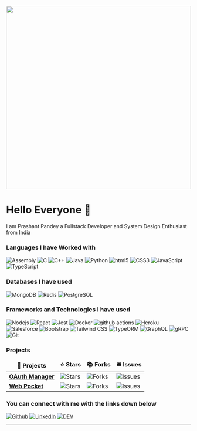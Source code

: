<!--
**b2pacific/b2pacific** is a ✨ _special_ ✨ repository because its `README.md` (this file) appears on your GitHub profile.

Here are some ideas to get you started:

- 🔭 I’m currently working on ...
- 🌱 I’m currently learning ...
- 👯 I’m looking to collaborate on ...
- 🤔 I’m looking for help with ...
- 💬 Ask me about ...
- 📫 How to reach me: ...
- 😄 Pronouns: ...
- ⚡ Fun fact: ...
-->

<!-- ![Alt Text](https://media.tenor.com/images/5ee4bcfdaaaef2c41f755a986c3b5c2f/tenor.gif) -->

<img src="https://media.tenor.com/images/311230239f9f4a1a34cd901606e153ce/tenor.gif" width="100%" height="500" />

<h1>Hello Everyone 👋</h1>

<p>I am Prashant Pandey a Fullstack Developer and System Design Enthusiast from India</p>
<h3>Languages I have Worked with</h3>
<p>
<img alt="Assembly" src="https://img.shields.io/badge/-Assembly Language-0a0a0a?style=flat-square&logo=assembly&logoColor=white" />
<img alt="C" src="https://img.shields.io/badge/-C-00599c?style=flat-square&logo=c&logoColor=white" />
<img alt="C++" src="https://img.shields.io/badge/-C++-00599c?style=flat-square&logo=c++&logoColor=white" />
<img alt="Java" src="https://img.shields.io/badge/-Java-007396?style=flat-square&logo=java&logoColor=white" />
<img alt="Python" src="https://img.shields.io/badge/-Python-430098?style=flat-square&logo=python&logoColor=white" />
<img alt="html5" src="https://img.shields.io/badge/-HTML5-E34F26?style=flat-square&logo=html5&logoColor=white" />
<img alt="CSS3" src="https://img.shields.io/badge/-CSS3-264de4?style=flat-square&logo=css3&logoColor=white" />
<img alt="JavaScript" src="https://img.shields.io/badge/-JavaScript-f7df1e?style=flat-square&logo=javascript&logoColor=white" />
<img alt="TypeScript" src="https://img.shields.io/badge/-TypeScript-007ACC?style=flat-square&logo=typescript&logoColor=white" />
</p>
<h3>Databases I have used</h3>
<p> 
<img alt="MongoDB" src="https://img.shields.io/badge/-MongoDB-13aa52?style=flat-square&logo=mongodb&logoColor=white" />
<img alt="Redis" src="https://img.shields.io/badge/-Redis-dc382d?style=flat-square&logo=redis&logoColor=white" />
<img alt="PostgreSQL" src="https://img.shields.io/badge/-PostgreSQL-31648c?style=flat-square&logo=postgresql&logoColor=white" />
</p>
<h3>Frameworks and Technologies I have used</h3>
<p>
<img alt="Nodejs" src="https://img.shields.io/badge/-Nodejs-43853d?style=flat-square&logo=Node.js&logoColor=white" />
<img alt="React" src="https://img.shields.io/badge/-React-45b8d8?style=flat-square&logo=react&logoColor=white" />
<img alt="Jest" src="https://img.shields.io/badge/-Jest-F05032?style=flat-square&logo=jest&logoColor=white" />
<img alt="Docker" src="https://img.shields.io/badge/-Docker-46a2f1?style=flat-square&logo=docker&logoColor=white" />
<img alt="github actions" src="https://img.shields.io/badge/-Github_Actions-2088FF?style=flat-square&logo=github-actions&logoColor=white" />
<img alt="Heroku" src="https://img.shields.io/badge/-Heroku-430098?style=flat-square&logo=heroku&logoColor=white" />
<img alt="Salesforce" src="https://img.shields.io/badge/-Salesofrce-46a2f1?style=flat-square&logo=salesforce&logoColor=white" >
<img alt="Bootstrap" src="https://img.shields.io/badge/-Bootstrap-7952b3?style=flat-square&logo=bootstrap&logoColor=white" />
<img alt="Tailwind CSS" src="https://img.shields.io/badge/-Tailwind CSS-38b2ac?style=flat-square&logo=tailwind css&logoColor=white" />
<img alt="TypeORM" src="https://img.shields.io/badge/-typeorm-ef4124?style=flat-square&logo=typeORM&logoColor=white" />
<img alt="GraphQL" src="https://img.shields.io/badge/-GraphQL-E10098?style=flat-square&logo=graphql&logoColor=white" />
<img alt="gRPC" src="https://img.shields.io/badge/-gRPC-007396?style=flat-square&logo=grpc&logoColor=white" />
<img alt="Git" src="https://img.shields.io/badge/-Git-F05032?style=flat-square&logo=git&logoColor=white" />
</p>
<h3>Projects</h3>
<table>
  <thead align="center">
    <tr border: none;>
      <td><b>🎁 Projects</b></td>
      <td><b>⭐ Stars</b></td>
      <td><b>📚 Forks</b></td>
      <td><b>🛎 Issues</b></td>
    </tr>
  </thead>
  <tbody>
    <tr>
      <td><a href="https://github.com/b2pacific/OAuth_Manager"><b>OAuth Manager</b></a></td>
      <td><img alt="Stars" src="https://img.shields.io/github/stars/b2pacific/OAuth_Manager?style=flat-square&labelColor=343b41"/></td>
      <td><img alt="Forks" src="https://img.shields.io/github/forks/b2pacific/OAuth_Manager?style=flat-square&labelColor=343b41"/></td>
      <td><img alt="Issues" src="https://img.shields.io/github/issues/b2pacific/OAuth_Manager?style=flat-square&labelColor=343b41"/></td>
    </tr>
	  <tr>
      <td><a href="https://github.com/b2pacific/WebPocket"><b>Web Pocket</b></a></td>
      <td><img alt="Stars" src="https://img.shields.io/github/stars/b2pacific/WebPocket?style=flat-square&labelColor=343b41"/></td>
      <td><img alt="Forks" src="https://img.shields.io/github/forks/b2pacific/WebPocket?style=flat-square&labelColor=343b41"/></td>
      <td><img alt="Issues" src="https://img.shields.io/github/issues/b2pacific/WebPocket?style=flat-square&labelColor=343b41"/></td>
    </tr>
  </tbody>
</table>

<h3>You can connect with me with the links down below</h3>
<p><a href="https://github.com/b2pacific" target="_blank"><img alt="Github" src="https://img.shields.io/badge/GitHub-%2312100E.svg?&style=for-the-badge&logo=Github&logoColor=white" /></a> <a href="https://www.linkedin.com/in/prashant-pandey-3545aa1ab/" target="_blank"><img alt="LinkedIn" src="https://img.shields.io/badge/linkedin-%230077B5.svg?&style=for-the-badge&logo=linkedin&logoColor=white" /></a> <a href="https://dev.to/b2pacific" target="_blank"><img alt="DEV" src="https://img.shields.io/badge/DEV-0A0A0A.svg?&style=for-the-badge&logo=dev.to&logoColor=white" /></a> 
</p>

---
